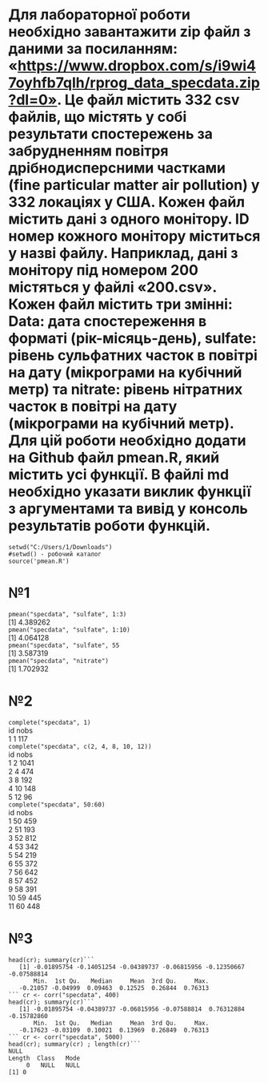 # Для лабораторної роботи необхідно завантажити zip файл з даними за посиланням: «https://www.dropbox.com/s/i9wi47oyhfb7qlh/rprog_data_specdata.zip?dl=0». Це файл містить 332 csv файлів, що містять у собі результати спостережень за забрудненням повітря дрібнодисперсними частками (fine particular matter air pollution) у 332 локаціях у США. Кожен файл містить дані з одного монітору. ID номер кожного монітору міститься у назві файлу. Наприклад, дані з монітору під номером 200 містяться у файлі «200.csv». Кожен файл містить три змінні: Data: дата спостереження в форматі (рік-місяць-день), sulfate: рівень сульфатних часток в повітрі на дату (мікрограми на кубічний метр) та nitrate: рівень нітратних часток в повітрі на дату (мікрограми на кубічний метр). Для цій роботи необхідно додати на Github файл pmean.R, який містить усі функції. В файлі md необхідно указати виклик функції з аргументами та вивід у консоль результатів роботи функцій.

```
setwd("C:/Users/1/Downloads")   
#setwd() - робочий каталог   
source('pmean.R')  
```
   
# №1   
``` pmean("specdata", "sulfate", 1:3) ```     
   [1] 4.389262   
``` pmean("specdata", "sulfate", 1:10) ```     
   [1] 4.064128   
``` pmean("specdata", "sulfate", 55 ```    
   [1] 3.587319   
``` pmean("specdata", "nitrate") ```   
   [1] 1.702932   
# №2   
``` complete("specdata", 1) ```  
   id nobs   
1  1  117   
``` complete("specdata", c(2, 4, 8, 10, 12)) ```  
   id nobs   
1  2 1041   
2  4  474   
3  8  192   
4 10  148   
5 12   96   
``` complete("specdata", 50:60) ```   
    id nobs   
1  50  459   
2  51  193   
3  52  812   
4  53  342   
5  54  219   
6  55  372   
7  56  642   
8  57  452   
9  58  391   
10 59  445   
11 60  448   
# №3   
``` cr <- corr("specdata", 150)   
head(cr); summary(cr)```   
   [1] -0.01895754 -0.14051254 -0.04389737 -0.06815956 -0.12350667 -0.07588814   
       Min.  1st Qu.   Median     Mean  3rd Qu.     Max.    
   -0.21057 -0.04999  0.09463  0.12525  0.26844  0.76313    
``` cr <- corr("specdata", 400)    
head(cr); summary(cr)```      
   [1] -0.01895754 -0.04389737 -0.06815956 -0.07588814  0.76312884 -0.15782860   
       Min.  1st Qu.   Median     Mean  3rd Qu.     Max.    
   -0.17623 -0.03109  0.10021  0.13969  0.26849  0.76313    
``` cr <- corr("specdata", 5000)   
head(cr); summary(cr) ; length(cr)```   
NULL   
Length  Class   Mode   
     0   NULL   NULL    
[1] 0   
